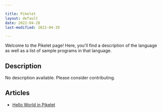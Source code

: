 ```yaml
---

title: Pikelet
layout: default
date: 2022-04-28
last-modified: 2022-04-29

---
```


Welcome to the Pikelet page! Here, you'll find a description of the language as well as a list of sample programs in that language.

## Description

No description available. Please consider contributing.

## Articles

- [Hello World in Pikelet](https://sampleprograms.io/projects/hello-world/pikelet)